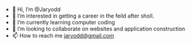 - 👋 Hi, I’m @Jaryodd
- 👀 I’m interested in getting a career in the feild after sholl. 
- 🌱 I’m currently learning computer coding
- 💞️ I’m looking to collaborate on websites and application construction
- 📫 How to reach me jaryodd@gmail.com

<!---
Jaryodd/Jaryodd is a ✨ special ✨ repository because its `README.md` (this file) appears on your GitHub profile.
You can click the Preview link to take a look at your changes.
--->
